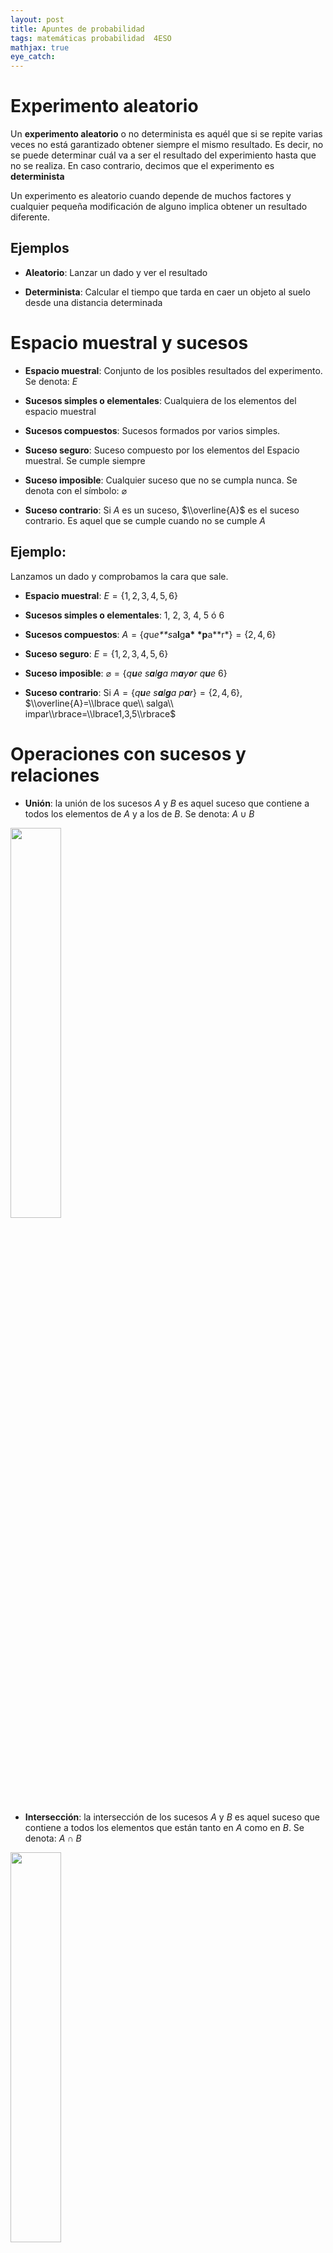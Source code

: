 ```yaml
---
layout: post
title: Apuntes de probabilidad
tags: matemáticas probabilidad  4ESO
mathjax: true
eye_catch: 
---
```


Experimento aleatorio
=====================

Un **experimento aleatorio** o no determinista es aquél que si se repite
varias veces no está garantizado obtener siempre el mismo resultado. Es
decir, no se puede determinar cuál va a ser el resultado del
experimiento hasta que no se realiza. En caso contrario, decimos que el
experimento es **determinista**

Un experimento es aleatorio cuando depende de muchos factores y
cualquier pequeña modificación de alguno implica obtener un resultado
diferente.

Ejemplos
--------

 * **Aleatorio**: Lanzar un dado y ver el resultado

 * **Determinista**: Calcular el tiempo que tarda en caer un objeto al
    suelo desde una distancia determinada

Espacio muestral y sucesos
==========================

-   **Espacio muestral**: Conjunto de los posibles resultados del
    experimento. Se denota: *E*

-   **Sucesos simples o elementales**: Cualquiera de los elementos del
    espacio muestral

-   **Sucesos compuestos**: Sucesos formados por varios simples.

-   **Suceso seguro**: Suceso compuesto por los elementos del Espacio
    muestral. Se cumple siempre

-   **Suceso imposible**: Cualquier suceso que no se cumpla nunca. Se
    denota con el símbolo: ⌀

-   **Suceso contrario**: Si *A* es un suceso, $\\overline{A}$ es el
    suceso contrario. Es aquel que se cumple cuando no se cumple *A*

Ejemplo:
--------

Lanzamos un dado y comprobamos la cara que sale.

-   **Espacio muestral**: *E* = {1, 2, 3, 4, 5, 6}

-   **Sucesos simples o elementales**: 1, 2, 3, 4, 5 ó 6

-   **Sucesos compuestos**:
    *A* = {*q*u*e**s*a**l**g**a* *p**a**r*} = {2, 4, 6}

-   **Suceso seguro**: *E* = {1, 2, 3, 4, 5, 6}

-   **Suceso imposible**:
    ⌀ = {*q**u**e* *s**a**l**g**a* *m**a**y**o**r* *q**u**e* 6}

-   **Suceso contrario**: Si
    *A* = {*q**u**e* *s**a**l**g**a* *p**a**r*} = {2, 4, 6},
    $\\overline{A}=\\lbrace que\\ salga\\ impar\\rbrace=\\lbrace1,3,5\\rbrace$

Operaciones con sucesos y relaciones
====================================

-   **Unión**: la unión de los sucesos *A* y *B* es aquel suceso que
    contiene a todos los elementos de *A* y a los de *B*. Se denota:
    *A* ∪ *B*

<img src="/assets/img/tikz_union.png" width="40%">

-   **Intersección**: la intersección de los sucesos *A* y *B* es aquel
    suceso que contiene a todos los elementos que están tanto en *A*
    como en *B*. Se denota: *A* ∩ *B*

<img src="/assets/img/tikz_interseccion.png" width="40%">

Ejemplo
-------

Tomamos como experimento el resultado de lanzar un dado, y los
sucesos:  

<table>
<tbody>
<tr class="odd">
<td style="text-align: left;"><span class="math inline"><em>A</em> = {<em>q</em><em>u</em><em>e</em> <em>s</em><em>a</em><em>l</em><em>g</em><em>a</em> <em>p</em><em>a</em><em>r</em>} = {2, 4, 6}</span></td>
</tr>
<tr class="even">
<td style="text-align: left;"><span class="math inline"><em>B</em> = {<em>q</em><em>u</em><em>e</em> <em>s</em><em>e</em><em>a</em> <em>m</em><em>a</em><em>y</em><em>o</em><em>r</em> <em>q</em><em>u</em><em>e</em> 3} = {4, 5, 6}</span></td>
</tr>
<tr class="odd">
<td style="text-align: left;"><span class="math inline"><em>C</em> = {<em>q</em><em>u</em><em>e</em> <em>s</em><em>a</em><em>l</em><em>g</em><em>a</em> <em>i</em><em>m</em><em>p</em><em>a</em><em>r</em>} = {1, 3, 5}</span></td>
</tr>
</tbody>
</table>

-   *A* ∪ *B* = {2, 4, 5, 6}  

<img src="/assets/img/tikz_ej_union.png" width="40%">

-   *A* ∩ *B* = {4, 6}  

<img src="/assets/img/tikz_ej_interseccion.png" width="40%">

-   *A* ∪ *C* = {1, 2, 3, 4, 5, 6} = *E*

-   *A* ∩ *C* = ⌀

Compatibilidad de sucesos
-------------------------

Se dice que dos sucesos son incompatibles cuando su intersección es el
conjunto vacío. En caso contrario se dice que son compatibles.

### Ejemplo

En el ejemplo anterior, *A* y *B* son compatibles y *A* y *C*
incompatibles.

Probabilidad en experimentos regulares y Regla de Laplace
=========================================================

Cuando todos los sucesos elementales de un **espacio muestral finito**
están en las mismas condiciones de suceder se dice que son
**equiprobables**, y al experimento se le llama **regular**.

Ejemplos de experimentos regulares
----------------------------------

Lanzamiento de dados, monedas, extracción de cartas, ...

Regla de Laplace
----------------

La probabilidad de un suceso de un experimento regular viene determinada
por la Regla de Laplace:

$P(A)=\frac{Casos\  favorables}{Casos\ posibles}$

### Ejemplo

Al lanzar un dado, los casos posibles son 6 ({1, 2, 3, 4, 5, 6}):

<table>
<tbody>
<tr class="odd">
<td style="text-align: left;">La probabilidad de sacar un 3: <span class="math inline">$\lbrace3\rbrace\to \dfrac{1}{6}$</span></td>
</tr>
<tr class="even">
<td style="text-align: left;">La probabilidad de sacar par: <span class="math inline">$\lbrace2,4,6\rbrace\to\dfrac{3}{6}$</span></td>
</tr>
<tr class="odd">
<td style="text-align: left;">La probabilidad de sacar más de 4: <span class="math inline">$\lbrace5,6\rbrace\to\dfrac{2}{6}$</span></td>
</tr>
</tbody>
</table>

Propiedades de la probabilidad
==============================

La probabilidad de un experimento regular cumple las siguientes
propiedades:

-   0 ≤ *P*(*A*) ≤ 1

-   *P*(*E*) = 1 y *P*(⌀) = 0

-   $P(A) + P(\\overline A) = 1$

-   *P*(*A* ∪ *B*) = *P*(*A*) + *P*(*B*) − *P*(*A* ∩ *B*). Si *A* y *B*
    son icompatibles: *P*(*A* ∪ *B*) = *P*(*A*) + *P*(*B*)

Podemos extender el concepto de probabilidad a cualquier función que
cumpla las propiedades anteriores.

Probabilidad condicionada
=========================

Puesto que la probabilidad está ligada al nivel de confianza sobre los
resultados de un experimento, el hecho de que ocurra un suceso, puede
cambiar la probabilidad de los demás. A esta nueva probabilidad se le
llama **condicionada**

Ejemplo
-------

Supongamos que tenemos una urna con 8 bolas numeradas pero de colores
blancos y negros de la cual se extrae una. Supongamos, también, que las
tres primeras son blancas y el resto negras, luego
*E* = {*B*<sub>1</sub>, *B*<sub>2</sub>, *B*<sub>3</sub>, *N*<sub>4</sub>, *N*<sub>5</sub>, *N*<sub>6</sub>, *N*<sub>7</sub>, *N*<sub>8</sub>}.  
A priori, la
$P(\\lbrace Sea\\ impar\\rbrace )=\\frac{4}{8}=\\frac{1}{2}$ por la
regla de Laplace. Tiene la misma probabilidad salir par que impar  
Vamos a suponer ahora que durante la extracción se percibe que la bola
es blanca. La situación cambia, porque que sea blanca implica que hay 3
casos posibles y dos de las tres son impares. A esta nueva probabilidad
se le llama condicionada y se denota así:
$$P(I|B)=\\dfrac{2}{3}$$
La probabilidad de que sea impar ha aumentado por el hecho de haber
añadido la condición (o información) que es blanca.  
Esta probabilidad la podemos transformar:
$$P(I|B)=\\dfrac{2}{3}=\\dfrac{\\dfrac{2}{8}}{\\dfrac{3}{8}}=\\dfrac{P(I\\cap B)}{P(B)}$$

Generalización del fórmula de la probabilidad condicionada
----------------------------------------------------------

$$P(A|B)=\\dfrac{P(A\\cap B)}{P(B)}$$
y despejando:
*P*(*A* ∩ *B*) = *P*(*A*|*B*) ⋅ *P*(*B*)

Experimentos compuestos
=======================

Un **experimento aleatorio compuesto** es el que está formado por varios
experimentos simples realizados de forma consecutiva.

##### Ejemplo:

Lanzar tre monedas, extraer cuatro cartas de una baraja, ...

La probabilidad de un suceso compuesto se podrá calcular a partir de las
probabilidades obtenidas de los experimentos simples usando la
probabilidad condicional:
*P*(*A* ∩ *B*) = *P*(*A*) ⋅ *P*(*B*|*A*)

Independencia y dependencia de sucesos
--------------------------------------

Se dice que dos sucesos son independientes cuando la probabilidad de
cada uno no depende del resultado del otro.

*A* *y* *B* *s**o**n* *i**n**d**e**p**e**n**d**i**e**n**t**e**s* ⇔ *P*(*B*|*A*) = *P*(*B*)

##### Ejemplos de sucesos independientes:

Lanzar varias monedas, extracción de varias cartas con reemplazamiento,
sacar bolas de una urna con reemplazamiento, lanzar varios dados, ...

##### Ejemplos de sucesos dependientes:

Extracción de varias cartas sin reemplazamiento, sacar bolas de una urna
sin reemplazamiento, ...

Cálculo de probabilidad compuesta para sucesos dependientes
-----------------------------------------------------------

#### Ejemplo:

En una urna hay tres bolas blancas y dos negras. Se extraen dos bolas
**sin** reemplazamiento. Podemos construir el siguiente árbol con las
probabilidades de los diferentes resultados:

##### Ejemplos:

\-

Probabilidad de que las dos sean blancas:  
$P(B\_1\\cap B\_2)=P(B\_1)\\cdot P(B\_2|B\_1)=\\frac{3}{5}\\cdot\\frac{2}{4}=\\frac{3}{10}$

Probabilidad de que las dos sean negras:  
$P(N\_1\\cap N\_2)=P(N\_1)\\cdot P(N\_2|N\_1)=\\frac{2}{5}\\cdot\\frac{1}{4}=\\frac{1}{10}$

Probabilidad de que sean del mismo color:  
$P((B\_1\\cap B\_2)\\cup (N\_1\\cap N\_2))=\\frac{3}{10}+\\frac{1}{10}=\\frac{2}{5}$

Cálculo de probabilidad compuesta para sucesos independientes
-------------------------------------------------------------

#### Ejemplo:

En una urna hay tres bolas blancas y dos negras. Se extraen dos bolas
**con** reemplazamiento. Ahora el árbol quedará:

##### Ejemplos:

\-

Probabilidad de que las dos sean blancas:  
$P(B\_1\\cap B\_2)=P(B\_1)\\cdot P(B\_2|B\_1)=\\frac{3}{5}\\cdot\\frac{3}{5}=\\frac{9}{25}$

Probabilidad de que las dos sean negras:  
$P(N\_1\\cap N\_2)=P(N\_1)\\cdot P(N\_2|N\_1)=\\frac{2}{5}\\cdot\\frac{2}{5}=\\frac{4}{25}$

Probabilidad de que sean del mismo color:  
$P((B\_1\\cap B\_2)\\cup (N\_1\\cap N\_2))=\\frac{9}{25}+\\frac{4}{25}=\\frac{13}{25}$

Teorema de la probabilidad total
================================

#### Ejemplo:

En un instituto de ESO hay 4 cursos: 1º, 2º, 3º y 4º. Se quiere estudiar
la probabilidad de que un alumno del instituto esté con la gripe
(Llamamos *G* al suceso tener gripe).

Como un alumno pertenece a un solo curso los sucesos
*E**S**O*<sub>1</sub> , *E**S**O*<sub>2</sub>, *E**S**O*<sub>3</sub>, y
*E**S**O*<sub>4</sub> (abreviados *E*<sub>1</sub>, etc.) son
incompatibles. Además:
$$G=(G \\cap E\_1)\\cup(G \\cap E\_2)\\cup(G \\cap E\_3)\\cup(G \\cap E\_4)=\\bigcup\_{i=1}^4(G \\cap E\_i)$$
Por tanto,
$$P(G)=P(G \\cap E\_1)+P(G \\cap E\_2)+P(G \\cap E\_3)+P(G \\cap E\_4)=\\sum\_{i=1}^4 P(G \\cap E\_i)$$
Aplicando la probabilidad condicionada:
$$\\begin{aligned}
P(G)=P(E\_1)\\cdot P(G|E\_1)+P(E\_2)\\cdot P(G|E\_2)+\\\\+P(E\_3)\\cdot P(G|E\_3)+P(E\_1)\\cdot P(G|E\_4)= \\\\ =\\sum\_{i=1}^4 P(E\_i)\\cdot  P(G|E\_i)\\end{aligned}$$

Probabilidad total
------------------

Generalizando el resultado anterior:

#### Teorema de la probabilidad total:

Si *A*<sub>1</sub>, *A*<sub>2</sub>, ..., *A*<sub>*n*</sub> son sucesos
incompatibles dos a dos y cuya unión es todo el espacio muestral,
entonces la probabilidad de cualquier otro suceso *B* es:

$$P(B)=\\sum\_{i=1}^n P(A\_i)\\cdot  P(B|A\_i)$$

### Ejemplo:

Tomando de nuevo el ejemplo de la urna en la que hay tres bolas blancas
y dos negras. Si se extraen dos bolas, por ejemplo **sin**
reemplazamiento, podemos calcular la probabilidad de que la segunda bola
haya sido blanca:

$$P(B\_2)=P(B\_1)\\cdot P(B\_2|B\_1) + P(N\_1)\\cdot P(B\_2|N\_1)
= \\frac{3}{5}\\cdot\\frac{2}{4} + \\frac{2}{5}\\cdot\\frac{3}{4}$$

Teorema de Bayes
================

Si *A*<sub>1</sub>, *A*<sub>2</sub>, ..., *A*<sub>*n*</sub> son sucesos
incompatibles dos a dos y cuya unión es todo el espacio muestral, y *B*
otro suceso cualquiera:

$$P(A\_i|B)=\\dfrac{P(A\_i \\cap B)}{\\sum\_{i=1}^n P(A\_i)\\cdot  P(B|A\_i)}$$

#### Demostración:

Por la probabilidad condicionada:
$$P(A\_i|B)=\\dfrac{P(A\_i \\cap B)}{P(B)}$$
Pero por la probabilidad total:
$$P(B)=\\sum\_{i=1}^n P(A\_i)\\cdot  P(B|A\_i)$$
Sustituyendo esta en la primera obtenemos el resultado

Ejemplo:
--------

En el ejemplo del apartado anterior calcular la probabilidad de que la
primera bola haya sido blanca si se sabe que la segunda ha sido blanca:
$$P(B\_1|B\_2)=\\dfrac{P(B\_1 \\cap B\_2)}{P(B\_1)\\cdot  P(B\_2|B\_1)+P(N\_1)\\cdot  P(N\_2|B\_1)}=\\dfrac{\\dfrac{3}{5}\\cdot\\dfrac{2}{4}}{\\dfrac{3}{5}\\cdot\\dfrac{2}{4} + \\dfrac{2}{5}\\cdot\\dfrac{3}{4}}$$
